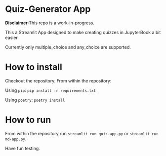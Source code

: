 # Quiz-Generator App

**Disclaimer**:This repo is a work-in-progress.

This a Streamlit App designed to make creating quizzes in JupyterBook a bit easier.

Currently only multiple_choice and any_choice are supported.

# How to install

Checkout the repository.
From within the repository:

Using `pip`: `pip install -r requirements.txt`

Using `poetry`: `poetry install`

# How to run

From within the repository run
`streamlit run quiz-app.py`
or
`streamlit run md-app.py`.

Have fun testing.
